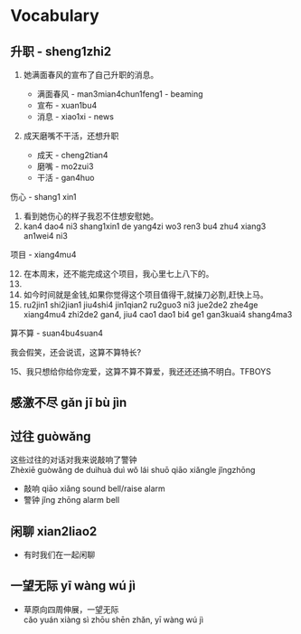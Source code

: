# Vocabulary



## 升职 - sheng1zhi2

1. 她满面春风的宣布了自己升职的消息。

    - 满面春风 - man3mian4chun1feng1 - beaming
    - 宣布 - xuan1bu4
    - 消息 - xiao1xi - news

2.  成天磨嘴不干活，还想升职

    - 成天 - cheng2tian4
    - 磨嘴 - mo2zui3
    - 干活 - gan4huo

伤心 - shang1 xin1

1. 看到她伤心的样子我忍不住想安慰她。
2. kan4 dao4 ni3 shang1xin1 de yang4zi wo3 ren3 bu4 zhu4 xiang3 an1wei4 ni3






项目 - xiang4mu4


12) 在本周末，还不能完成这个项目，我心里七上八下的。
12)
17) 如今时间就是金钱,如果你觉得这个项目值得干,就操刀必割,赶快上马。
1) ru2jin1 shi2jian1 jiu4shi4 jin1qian2 ru2guo3 ni3 jue2de2 zhe4ge xiang4mu4 zhi2de2 gan4, jiu4 cao1 dao1 bi4 ge1 gan3kuai4 shang4ma3


算不算 - suan4bu4suan4

我会假笑，还会说谎，这算不算特长?


15、我只想给你给你宠爱，这算不算不算爱，我还还还搞不明白。TFBOYS

## 感激不尽 gǎn jī bù jìn

## 过往 guòwǎng

这些过往的对话对我来说敲响了警钟\
Zhèxiē guòwǎng de duìhuà duì wǒ lái shuō qiāo xiǎngle jǐngzhōng

- 敲响 qiāo xiǎng sound bell/raise alarm
- 警钟 jǐng zhōng alarm bell

## 闲聊 xian2liao2

- 有时我们在一起闲聊

## 一望无际 yī wàng wú jì

- 草原向四周伸展，一望无际\
cǎo yuán xiàng sì zhōu shēn zhǎn, yī wàng wú jì
